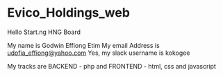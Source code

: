 # Evico_Holdings_web

Hello Start.ng HNG Board

My name is Godwin Effiong Etim
My email Address is udofia_effiong@yahoo.com
Yes, my slack username is kokogee

My tracks are BACKEND - php and FRONTEND - html, css and javascript
